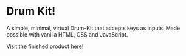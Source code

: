 # Drum Kit!
A simple, minimal, virtual Drum-Kit that accepts keys as inputs. Made possible with vanilla HTML, CSS and JavaScript.

Visit the finished product [here]()!
